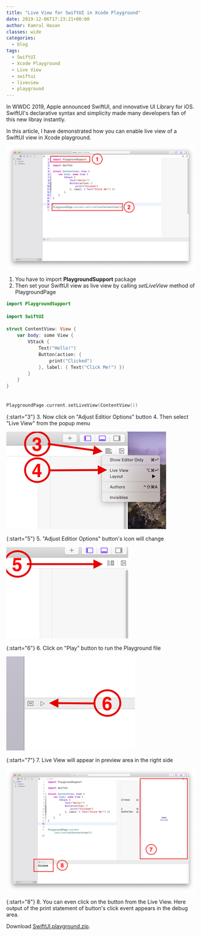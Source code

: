 ```yaml
---
title: "Live View for SwiftUI in Xcode Playground"
date: 2019-12-06T17:23:21+00:00
author: Kamrul Hasan
classes: wide
categories:
  - blog
tags:
  - SwiftUI
  - Xcode Playground
  - Live View
  - swiftui
  - liveview
  - playground
---
```


In WWDC 2019, Apple announced SwiftUI, and innovative UI Library for iOS. SwiftUI's declarative syntax and simplicity made many developers fan of this new libray instantly.

In this article, I have demonstrated how you can enable live view of a SwiftUI view in Xcode playground.

![image1](/assets/images/swiftui-playground-liveview/image1.png)

1. You have to import __PlaygroundSupport__ package
2. Then set your SwiftUI view as live view by calling _setLiveView_ method of PlaygroundPage

```swift
import PlaygroundSupport

import SwiftUI

struct ContentView: View {
    var body: some View {
        VStack {
            Text("Hello!")
            Button(action: {
                print("Clicked")
            }, label: { Text("Click Me!") })
        }
    }
}


PlaygroundPage.current.setLiveView(ContentView())
```

{:start="3"}
3. Now click on "Adjust Editior Options" button
4. Then select "Live View" from the popup menu

![image2](/assets/images/swiftui-playground-liveview/image2.png)

{:start="5"}
5. "Adjust Editior Options" button's icon will change

![image3](/assets/images/swiftui-playground-liveview/image3.png)

{:start="6"}
6. Click on "Play" button to run the Playground file 

![image4](/assets/images/swiftui-playground-liveview/image4.png)

{:start="7"}
7. Live View will appear in preview area in the right side

![image5](/assets/images/swiftui-playground-liveview/image5.png)

{:start="8"}
8. You can even click on the button from the Live View. Here output of the print statement of button's click event appears in the debug area.

Download [SwiftUI.playground.zip](/assets/files/swiftui-playground-liveview/SwiftUI.playground.zip).
